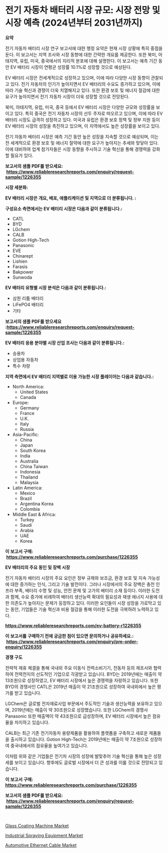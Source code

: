 <p><h1>전기 자동차 배터리 시장 규모: 시장 전망 및 시장 예측 (2024년부터 2031년까지)</h1></p><p><strong>요약</strong></p>
<p><p>전기 자동차 배터리 시장 연구 보고서에 대한 행정 요약은 현재 시장 상황에 특히 중점을 둔다. 이 보고서는 지역 조사와 시장 동향에 대한 간략한 개요를 제공한다. 또한 북미, 아태지역, 유럽, 미국, 중국에서의 지리적 분포에 대해 설명한다. 이 보고서는 예측 기간 동안 EV 배터리 시장이 연평균 성장률 10.1%로 성장할 것으로 예상된다.</p><p>EV 배터리 시장은 전세계적으로 성장하고 있으며, 이에 따라 다양한 시장 동향이 관찰되고 있다. 전기 자동차의 인기가 높아지면서 EV 배터리의 수요도 증가하고 있으며, 이에 따라 기술 혁신과 경쟁이 더욱 치열해지고 있다. 또한 환경 보호 및 에너지 절감에 대한 요구가 높아지면서 전기 자동차 시장이 더욱 성장할 것으로 전망된다.</p><p>북미, 아태지역, 유럽, 미국, 중국 등에서 EV 배터리 시장은 다양한 규모와 성장률을 보이고 있다. 특히 중국은 전기 자동차 시장의 선두 주자로 떠오르고 있으며, 이에 따라 EV 배터리 시장도 급격히 성장하고 있다. 미국과 유럽은 환경 보호 정책 및 정부 지원 등이 EV 배터리 시장의 성장을 촉진하고 있으며, 이 지역에서도 높은 성장률을 보이고 있다.</p><p>전기 자동차 배터리 시장은 예측 기간 동안 높은 성장을 지속할 것으로 예상되며, 이는 전 세계적으로 환경 보호 및 에너지 절약에 대한 요구가 높아지는 추세와 맞닿아 있다. 이에 대비하여 업계 참가자들은 시장 동향을 주시하고 기술 혁신을 통해 경쟁력을 강화할 필요가 있다.</p></p>
<p><strong>보고서의 샘플 PDF를 받으세요: &nbsp;<a href="https://www.reliableresearchreports.com/enquiry/request-sample/1226355">https://www.reliableresearchreports.com/enquiry/request-sample/1226355</a></strong></p>
<p><strong>시장 세분화:</strong></p>
<p><strong> EV 배터리 시장은 개요, 배포, 애플리케이션 및 지역으로 더 분류됩니다. :</strong></p>
<p><strong>구성요소 측면에서는 EV 배터리 시장은 다음과 같이 분류됩니다.:</strong></p>
<p><ul><li>CATL</li><li>BYD</li><li>LGchem</li><li>CALB</li><li>Gotion High-Tech</li><li>Panasonic</li><li>EVE</li><li>Chinarept</li><li>Lishien</li><li>Farasis</li><li>Bakpower</li><li>Sunwoda</li></ul></p>
<p><strong> EV 배터리 유형별 시장 분석은 다음과 같이 분류됩니다.:</strong></p>
<p><ul><li>삼원 리튬 배터리</li><li>LiFePO4 배터리</li><li>기타</li></ul></p>
<p><strong>보고서의 샘플 PDF를 받으세요 :<a href="https://www.reliableresearchreports.com/enquiry/request-sample/1226355">https://www.reliableresearchreports.com/enquiry/request-sample/1226355</a></strong></p>
<p><strong> EV 배터리 응용 분야별 시장 산업 조사는 다음과 같이 분류됩니다.:</strong></p>
<p><ul><li>승용차</li><li>상업용 자동차</li><li>특수 차량</li></ul></p>
<p><strong>지역 측면에서 EV 배터리 지역별로 이용 가능한 시장 플레이어는 다음과 같습니다.:</strong></p>
<p><ul>
    <li>
        North America:
        <ul>
            <li>United States</li>
            <li>Canada</li>
        </ul>
    </li>
    <li>
        Europe:
        <ul>
            <li>Germany</li>
            <li>France</li>
            <li>U.K.</li>
            <li>Italy</li>
            <li>Russia</li>
        </ul>
    </li>
    <li>
        Asia-Pacific:
        <ul>
            <li>China</li>
            <li>Japan</li>
            <li>South Korea</li>
            <li>India</li>
            <li>Australia</li>
            <li>China Taiwan</li>
            <li>Indonesia</li>
            <li>Thailand</li>
            <li>Malaysia</li>
        </ul>
    </li>
    <li>
        Latin America:
        <ul>
            <li>Mexico</li>
            <li>Brazil</li>
            <li>Argentina Korea</li>
            <li>Colombia</li>
        </ul>
    </li>
    <li>
        Middle East & Africa:
        <ul>
            <li>Turkey</li>
            <li>Saudi</li>
            <li>Arabia</li>
            <li>UAE</li>
            <li>Korea</li>
        </ul>
    </li>
    </ul></p>
<p><strong>이 보고서 구매: &nbsp;<a href="https://www.reliableresearchreports.com/purchase/1226355">https://www.reliableresearchreports.com/purchase/1226355</a></strong></p>
<p><strong>EV 배터리의 주요 동인 및 장벽 시장</strong></p>
<p><p>전기 자동차 배터리 시장의 주요 요인은 정부 규제와 보조금, 환경 보호 및 지속 가능성에 대한 증가하는 인식, 그리고 기술 발전이다. 그러나 시장에서의 주요 장벽은 충전 인프라 부족, 배터리 수명 및 성능, 안전 문제 및 고가의 배터리 소재 등이다. 이러한 도전과 함께, 수요 증가에 비례하여 배터리 생산능력 확대의 필요성과 재생 에너지 사용에 대한 의존도가 높아지는 문제가 등장하고 있다. 이러한 요인들이 시장 성장을 가로막고 있는 동안, 기업들은 기술 혁신과 비용 절감을 통해 이러한 도전을 극복하려 노력하고 있다.</p></p>
<p><strong><a href="https://www.reliableresearchreports.com/ev-battery-r1226355">https://www.reliableresearchreports.com/ev-battery-r1226355</a></strong></p>
<p><strong>이 보고서를 구매하기 전에 궁금한 점이 있으면 문의하거나 공유하세요.: &nbsp;<a href="https://www.reliableresearchreports.com/enquiry/pre-order-enquiry/1226355">https://www.reliableresearchreports.com/enquiry/pre-order-enquiry/1226355</a></strong></p>
<p><strong>경쟁 구도</strong></p>
<p><p>전략적 제휴 체결을 통해 국내외 주요 이동식 전력소비기기, 전동차 등의 제조사와 협력하여 전력전지의 선도적인 기업으로 각광받고 있습니다. BYD는 2019년에는 매출이 약 13조원으로 성장하였고, EV 배터리 시장에서 높은 경쟁력을 자랑하고 있습니다. 또한 BYD의 경쟁사인 CATL은 2019년 매출이 약 21조원으로 성장하여 국내외에서 높은 평가를 받고 있습니다. </p><p>LGChem은 글로벌 전자재료사업 부문에서 주도적인 기술과 생산능력을 보유하고 있으며, 2019년에는 매출이 약 30조원으로 성장했습니다. 또한 LGChem의 경쟁사 Panasonic 또한 매출액이 약 43조원으로 급성장하며, EV 배터리 시장에서 높은 점유율을 차지하고 있습니다. </p><p>CALB는 최근 기존 전기자동차 용량제품을 활용하여 플랫폼을 구축하고 새로운 제품들을 출시하고 있습니다. Gotion High-Tech는 2019년에는 매출이 약 7조원으로 성장하여 중국내에서의 점유율을 높여가고 있습니다. </p><p>이처럼 위와 같은 기업들은 전기차 시장의 성장에 발맞추어 기술 혁신을 통해 높은 성장세를 보이고 있습니다. 향후에도 글로벌 시장에서 더 큰 성과를 이룰 것으로 전망되고 있습니다.</p></p>
<p><strong>이 보고서 구매: &nbsp; <a href="https://www.reliableresearchreports.com/purchase/1226355">https://www.reliableresearchreports.com/purchase/1226355</a></strong></p>
<p><strong>보고서의 샘플 PDF를 받으세요: &nbsp;<a href="https://www.reliableresearchreports.com/enquiry/request-sample/1226355">https://www.reliableresearchreports.com/enquiry/request-sample/1226355</a></strong><strong></strong></p>
<p>&nbsp;</p>
<p><p><a href="https://github.com/okotobwrhuteie/Market-Research-Report-List-2/blob/main/glass-coating-machine-market.md">Glass Coating Machine Market</a></p><p><a href="https://github.com/myacatherineblakecaczo9vcsw/Market-Research-Report-List-2/blob/main/industrial-spraying-equipment-market.md">Industrial Spraying Equipment Market</a></p><p><a href="https://pretty-mail-caf.notion.site/Automotive-Ethernet-Cable-Market-Trends-and-Market-Analysis-forecasted-for-period-2024-2031-6b0e70d0beef419eb7feb2118b6e3454">Automotive Ethernet Cable Market</a></p></p>